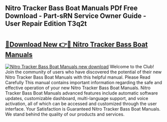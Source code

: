 ## Nitro Tracker Bass Boat Manuals PDf Free Download - Part-sRN Service Owner Guide - User Repair Edition T3q2t

# <h2><a href="http://bc77651.oget.top/?id=Nitro+Tracker+Bass+Boat+Manuals">🔗Download New 👉🔴 Nitro Tracker Bass Boat Manuals</a></h2>

[![Nitro Tracker Bass Boat Manuals new download](https://i.imgur.com/5g1atiW.png)](http://bc77651.oget.top/?id=Nitro+Tracker+Bass+Boat+Manuals)
Welcome to the Club! Join the community of users who have discovered the potential of their new Nitro Tracker Bass Boat Manuals with this helpful manual. Please Read Carefully This manual contains important information regarding the safe and effective operation of your new Nitro Tracker Bass Boat Manuals. Nitro Tracker Bass Boat Manuals advanced features include automatic software updates, customizable dashboard, multi-language support, and voice activation, all of which can be accessed and customized through the user interface. Your Satisfaction is Guaranteed Nitro Tracker Bass Boat Manuals. We stand behind the quality of our products and services.
